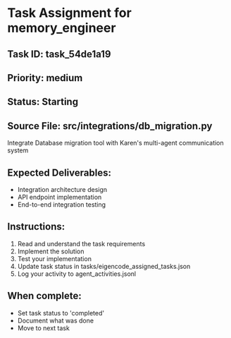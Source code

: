 # Task Assignment for memory_engineer

## Task ID: task_54de1a19
## Priority: medium
## Status: Starting
## Source File: src/integrations/db_migration.py

Integrate Database migration tool with Karen's multi-agent communication system

## Expected Deliverables:
- Integration architecture design
- API endpoint implementation
- End-to-end integration testing

## Instructions:
1. Read and understand the task requirements
2. Implement the solution
3. Test your implementation
4. Update task status in tasks/eigencode_assigned_tasks.json
5. Log your activity to agent_activities.jsonl

## When complete:
- Set task status to 'completed'
- Document what was done
- Move to next task
